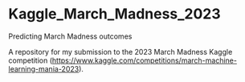 # Kaggle_March_Madness_2023
Predicting March Madness outcomes

A repository for my submission to the 2023 March Madness Kaggle competition (https://www.kaggle.com/competitions/march-machine-learning-mania-2023).

